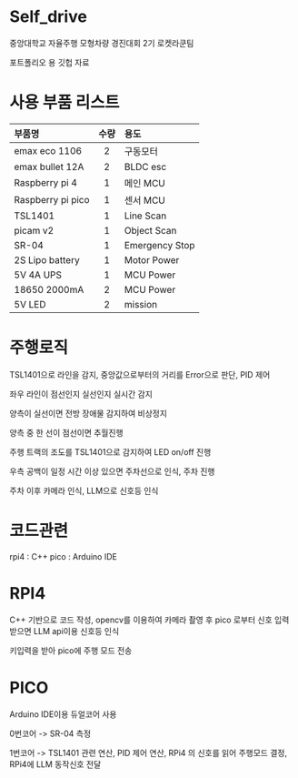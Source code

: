 # Self_drive

중앙대학교 자율주행 모형차량 경진대회 2기 로켓라쿤팀

포트폴리오 용 깃헙 자료

# 사용 부품 리스트

| 부품명           | 수량 | 용도          |
|:-----------------|:----:|:--------------|
| emax eco 1106    |  2   | 구동모터      |
| emax bullet 12A  |  2   | BLDC esc      |
| Raspberry pi 4   |  1   | 메인 MCU      |
| Raspberry pi pico|  1   | 센서 MCU      |
| TSL1401          |  1   | Line Scan     |
| picam v2         |  1   | Object Scan   |
| SR-04            |  1   | Emergency Stop|
| 2S Lipo battery  |  1   | Motor Power   |
| 5V 4A UPS        |  1   | MCU Power     |
| 18650 2000mA     |  2   | MCU Power     |
| 5V LED           |  2   | mission       |

# 주행로직

TSL1401으로 라인을 감지, 중앙값으로부터의 거리를 Error으로 판단, PID 제어

좌우 라인이 점선인지 실선인지 실시간 감지

양측이 실선이면 전방 장애물 감지하여 비상정지

양측 중 한 선이 점선이면 추월진행

주행 트랙의 조도를 TSL1401으로 감지하여 LED on/off 진행

우측 공백이 일정 시간 이상 있으면 주차선으로 인식, 주차 진행

주차 이후 카메라 인식, LLM으로 신호등 인식

# 코드관련

rpi4 : C++
pico : Arduino IDE

# RPI4

C++ 기반으로 코드 작성, opencv를 이용하여 카메라 촬영 후 pico 로부터 신호 입력받으면 LLM api이용 신호등 인식

키입력을 받아 pico에 주행 모드 전송

# PICO

Arduino IDE이용 듀얼코어 사용

0번코어 -> SR-04 측정

1번코어 -> TSL1401 관련 연산, PID 제어 연산, RPi4 의 신호를 읽어 주행모드 결정, RPi4에 LLM 동작신호 전달